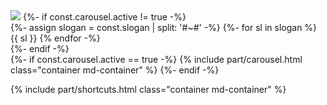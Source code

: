 <div class="container md-container text-center">
    <img class="h-auto h-fix-xxl-over-md vw-80 vw-75-over-xs vw-60-over-sm w-auto-over-md" src="{{ relBase }}/media/logos/logo.png" />
    {%- if const.carousel.active != true -%}
        <div class="bigger mt-2">
            {%- assign slogan = const.slogan | split: '#~#' -%}
            {%- for sl in slogan %}
                <span class="nowrap">{{ sl }}</span>
            {% endfor -%}
        </div>
    {%- endif -%}
</div>
{%- if const.carousel.active == true -%}
    {% include part/carousel.html class="container md-container" %}
{%- endif -%}

{% include part/shortcuts.html class="container md-container" %}